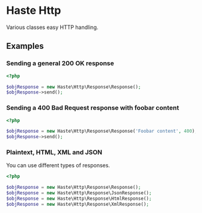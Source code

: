 # Haste Http

Various classes easy HTTP handling.


## Examples ##

### Sending a general 200 OK response ###

```php
<?php

$objResponse = new Haste\Http\Response\Response();
$objResponse->send();
```

### Sending a 400 Bad Request response with foobar content ###

```php
<?php

$objResponse = new Haste\Http\Response\Response('Foobar content', 400);
$objResponse->send();
```

### Plaintext, HTML, XML and JSON ###

You can use different types of responses.

```php
<?php

$objResponse = new Haste\Http\Response\Response();
$objResponse = new Haste\Http\Response\JsonResponse();
$objResponse = new Haste\Http\Response\HtmlResponse();
$objResponse = new Haste\Http\Response\XmlResponse();
```